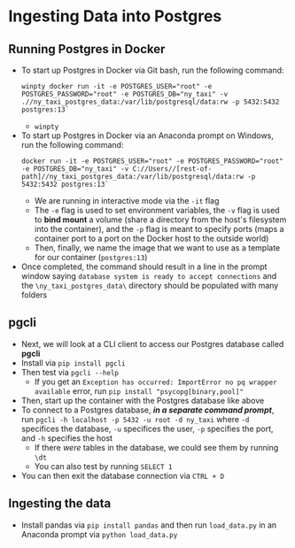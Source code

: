 # Ingesting Data into Postgres

## Running Postgres in Docker
- To start up Postgres in Docker via Git bash, run the following command:
    ```
    winpty docker run -it -e POSTGRES_USER="root" -e POSTGRES_PASSWORD="root" -e POSTGRES_DB="ny_taxi" -v .//ny_taxi_postgres_data:/var/lib/postgresql/data:rw -p 5432:5432 postgres:13`
    ```
    - `winpty` 
- To start up Postgres in Docker via an Anaconda prompt on Windows, run the following command:
    ```
    docker run -it -e POSTGRES_USER="root" -e POSTGRES_PASSWORD="root" -e POSTGRES_DB="ny_taxi" -v C://Users//[rest-of-path]//ny_taxi_postgres_data:/var/lib/postgresql/data:rw -p 5432:5432 postgres:13`
    ```
    - We are running in interactive mode via the `-it` flag
    - The `-e` flag is used to set environment variables, the `-v` flag is used to **bind mount** a volume (share a directory from the host's filesystem into the container), and the `-p` flag is meant to specify ports (maps a container port to a port on the Docker host to the outside world)
    - Then, finally, we name the image that we want to use as a template for our container (`postgres:13`)
- Once completed, the command should result in a line in the prompt window saying `database system is ready to accept connections` and the `\ny_taxi_postgres_data\` directory should be populated with many folders

## pgcli
- Next, we will look at a CLI client to access our Postgres database called **pgcli**
- Install via `pip install pgcli`
- Then test via `pgcli --help`
    - If you get an `Exception has occurred: ImportError no pq wrapper available` error, run `pip install "psycopg[binary,pool]"`
- Then, start up the container with the Postgres database like above
- To connect to a Postgres database, ***in a separate command prompt***, run `pgcli -h localhost -p 5432 -u root -d ny_taxi` where `-d` specifices the database, `-u` specifices the user, `-p` specifies the port, and `-h` specifies the host
    - If there *were* tables in the database, we could see them by running `\dt`
    - You can also test by running `SELECT 1`
- You can then exit the database connection via `CTRL + D`

## Ingesting the data
- Install pandas via `pip install pandas` and then run `load_data.py` in an Anaconda prompt via `python load_data.py`